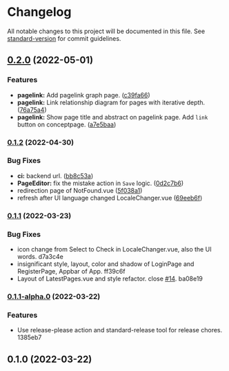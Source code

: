 # Changelog

All notable changes to this project will be documented in this file. See [standard-version](https://github.com/conventional-changelog/standard-version) for commit guidelines.

## [0.2.0](https://github.com/HorizonAsk/hoawiki-front/compare/v0.1.2...v0.2.0) (2022-05-01)


### Features

* **pagelink:** Add pagelink graph page. ([c39fa66](https://github.com/HorizonAsk/hoawiki-front/commit/c39fa66de1b0b20de5679e255be18a153a35b2e5))
* **pagelink:** Link relationship diagram for pages with iterative depth. ([76a75a4](https://github.com/HorizonAsk/hoawiki-front/commit/76a75a44b3f49ff36372df6c49926eb7127b536a))
* **pagelink:** Show page title and abstract on pagelink page. Add `link` button on conceptpage. ([a7e5baa](https://github.com/HorizonAsk/hoawiki-front/commit/a7e5baa87b8c1b054579b34e3465d109133f86aa))

### [0.1.2](https://github.com/HorizonAsk/hoawiki-front/compare/v0.1.1...v0.1.2) (2022-04-30)


### Bug Fixes

* **ci:** backend url. ([bb8c53a](https://github.com/HorizonAsk/hoawiki-front/commit/bb8c53ac29f06a8559c3012be94b764d4c8b7b80))
* **PageEditor:** fix the mistake action in `Save` logic. ([0d2c7b6](https://github.com/HorizonAsk/hoawiki-front/commit/0d2c7b6c6b9a1518c5598476ea387610f06ef46e))
* redirection page of NotFound.vue ([5f038a1](https://github.com/HorizonAsk/hoawiki-front/commit/5f038a1144bc7515bfecd556b37c228ae7c47f57))
* refresh after UI language changed LocaleChanger.vue ([69eeb6f](https://github.com/HorizonAsk/hoawiki-front/commit/69eeb6f91188bc7f78c7c45b579be0a15a174a71))

### [0.1.1](///compare/v0.1.1-alpha.0...v0.1.1) (2022-03-23)


### Bug Fixes

* icon change from Select to Check in LocaleChanger.vue, also the UI words. d7a3c4e
* insignificant style, layout, color and shadow of LoginPage and RegisterPage, Appbar of App. ff39c6f
* Layout of LatestPages.vue and style refactor. close [#14](undefined/undefined/undefined/issues/14). ba08e19

### [0.1.1-alpha.0](///compare/v0.1.0...v0.1.1-alpha.0) (2022-03-22)


### Features

* Use release-please action and standard-release tool for release chores. 1385eb7

## 0.1.0 (2022-03-22)
